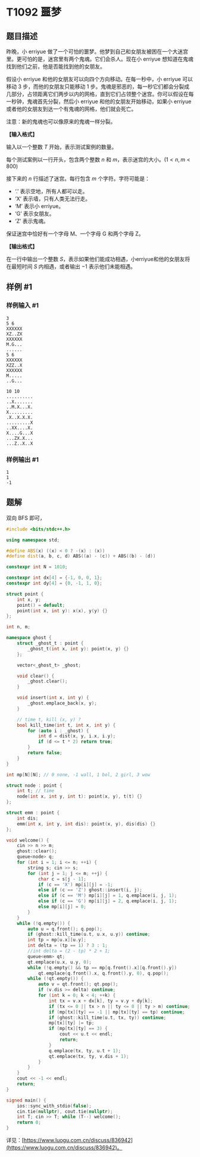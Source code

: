 # T1092 噩梦

## 题目描述

昨晚，小 erriyue 做了一个可怕的噩梦。他梦到自己和女朋友被困在一个大迷宫里。更可怕的是，迷宫里有两个鬼魂。它们会杀人。现在小 erriyue 想知道在鬼魂找到他们之前，他是否能找到他的女朋友。

假设小 erriyue 和他的女朋友可以向四个方向移动。在每一秒中，小 erriyue 可以移动 $3$ 步，而他的女朋友只能移动 $1$ 步。鬼魂是邪恶的，每一秒它们都会分裂成几部分，占领距离它们两步以内的网格，直到它们占领整个迷宫。你可以假设在每一秒钟，鬼魂首先分裂，然后小 erriyue 和他的女朋友开始移动，如果小 erriyue 或者他的女朋友到达一个有鬼魂的网格，他们就会死亡。

注意：新的鬼魂也可以像原来的鬼魂一样分裂。

**【输入格式】**

输入以一个整数 $T$ 开始，表示测试案例的数量。

每个测试案例以一行开头，包含两个整数 $n$ 和 $m$，表示迷宫的大小。$(1 < n, m < 800)$

接下来的 $n$ 行描述了迷宫。每行包含 $m$ 个字符。字符可能是：

- ‘.’ 表示空地，所有人都可以走。
- ‘X’ 表示墙，只有人类无法行走。
- ‘M’ 表示小 erriyue。
- ‘G’ 表示女朋友。
- ‘Z’ 表示鬼魂。

保证迷宫中恰好有一个字母 M、一个字母 G 和两个字母 Z。

**【输出格式】**

在一行中输出一个整数 $S$，表示如果他们能成功相遇，小erriyue和他的女朋友将在最短时间 $S$ 内相遇，或者输出 $-1$ 表示他们未能相遇。

## 样例 #1

### 样例输入 #1

```
3
5 6
XXXXXX
XZ..ZX
XXXXXX
M.G...
......
5 6
XXXXXX
XZZ..X
XXXXXX
M.....
..G...

10 10
..........
..X.......
..M.X...X.
X.........
.X..X.X.X.
.........X
..XX....X.
X....G...X
...ZX.X...
...Z..X..X
```

### 样例输出 #1

```
1
1
-1
```

## 题解

双向 BFS 即可，

```cpp
#include <bits/stdc++.h>

using namespace std;

#define ABS(x) ((x) < 0 ? -(x) : (x))
#define dist(a, b, c, d) ABS((a) - (c)) + ABS((b) - (d))

constexpr int N = 1010;

constexpr int dx[4] = {-1, 0, 0, 1};
constexpr int dy[4] = {0, -1, 1, 0};

struct point {
	int x, y;
	point() = default;
	point(int x, int y): x(x), y(y) {}
};

int n, m;

namespace ghost {
	struct _ghost_t : point {
		_ghost_t(int x, int y): point(x, y) {}
	};

	vector<_ghost_t> _ghost;

	void clear() {
		_ghost.clear();
	}

	void insert(int x, int y) {
		_ghost.emplace_back(x, y);
	}

	// time t, kill (x, y) ?
	bool kill_time(int t, int x, int y) {
		for (auto i : _ghost) {
			int d = dist(x, y, i.x, i.y);
			if (d <= t * 2) return true;
		}
		return false;
	}
}

int mp[N][N]; // 0 none, -1 wall, 1 bol, 2 girl, 3 wow

struct node : point {
	int t; // time
	node(int x, int y, int t): point(x, y), t(t) {}
};

struct emm : point {
	int dis;
	emm(int x, int y, int dis): point(x, y), dis(dis) {}
};

void welcome() {
	cin >> n >> m;
	ghost::clear();
	queue<node> q;
	for (int i = 1; i <= n; ++i) {
		string s; cin >> s;
		for (int j = 1; j <= m; ++j) {
			char c = s[j - 1];
			if (c == 'X') mp[i][j] = -1;
			else if (c == 'Z') ghost::insert(i, j);
			else if (c == 'M') mp[i][j] = 1, q.emplace(i, j, 1);
			else if (c == 'G') mp[i][j] = 2, q.emplace(i, j, 1);
			else mp[i][j] = 0;
		}
	}
	while (!q.empty()) {
		auto u = q.front(); q.pop();
		if (ghost::kill_time(u.t, u.x, u.y)) continue;
		int tp = mp[u.x][u.y];
		int delta = (tp == 1) ? 3 : 1;
		//int delta = (2 - tp) * 2 + 1;
		queue<emm> qt;
		qt.emplace(u.x, u.y, 0);
		while (!q.empty() && tp == mp[q.front().x][q.front().y])
			qt.emplace(q.front().x, q.front().y, 0), q.pop();
		while (!qt.empty()) {
			auto v = qt.front(); qt.pop();
			if (v.dis >= delta) continue;
			for (int k = 0; k < 4; ++k) {
				int tx = v.x + dx[k], ty = v.y + dy[k];
				if (tx <= 0 || tx > n || ty <= 0 || ty > m) continue;
				if (mp[tx][ty] == -1 || mp[tx][ty] == tp) continue;
				if (ghost::kill_time(u.t, tx, ty)) continue;
				mp[tx][ty] |= tp;
				if (mp[tx][ty] == 3) {
					cout << u.t << endl;
					return;
				}
				q.emplace(tx, ty, u.t + 1);
				qt.emplace(tx, ty, v.dis + 1);
			}
		}
	}
	cout << -1 << endl;
	return;
}

signed main() {
    ios::sync_with_stdio(false);
	cin.tie(nullptr), cout.tie(nullptr);
	int T; cin >> T; while (T--) welcome();
	return 0;
}
```

详见：[https://www.luogu.com.cn/discuss/836942](https://www.luogu.com.cn/discuss/836942)。
